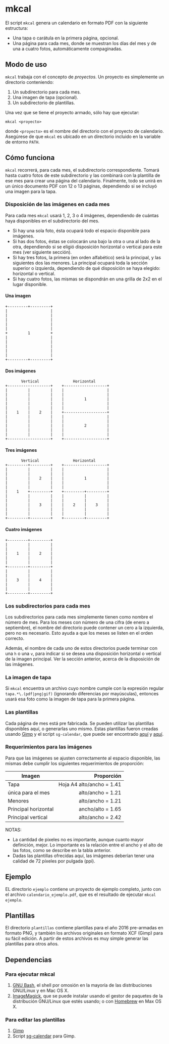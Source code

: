 # mkcal

El script `mkcal` genera un calendario en formato PDF con la siguiente estructura:

* Una tapa o carátula en la primera página, opcional.
* Una página para cada mes, donde se muestran los días del mes y de una a cuatro fotos, automáticamente compaginadas.

## Modo de uso

`mkcal` trabaja con el concepto de *proyectos*. Un proyecto es simplemente un directorio conteniendo:

1. Un subdirectorio para cada mes.
2. Una imagen de tapa (opcional).
3. Un subdirectorio de plantillas.

Una vez que se tiene el proyecto armado, sólo hay que ejecutar:

```
mkcal <proyecto>
```

donde `<proyecto>` es el nombre del directorio con el proyecto de calendario. Asegúrese de que `mkcal` es ubicado en un directorio incluido en la variable de entorno `PATH`.

## Cómo funciona

`mkcal` recorrerá, para cada mes, el subdirectorio correspondiente. Tomará hasta cuatro fotos de este subdirectorio y las combinará con la plantilla de ese mes para crear una página del calendario. Finalmente, todo se unirá en un único documento PDF con 12 o 13 páginas, dependiendo si se incluyó una imagen para la tapa.

### Disposición de las imágenes en cada mes

Para cada mes `mkcal` usará 1, 2, 3 o 4 imágenes, dependiendo de cuántas haya disponibles en el subdirectorio del mes.

* Si hay una sola foto, ésta ocupará todo el espacio disponible para imágenes.
* Si has dos fotos, éstas se colocarán una bajo la otra o una al lado de la otra, dependiendo si se eligió disposición horizontal o vertical para este mes (ver siguiente sección).
* Si hay tres fotos, la primera (en orden alfabético) será la principal, y las siguientes dos las menores. La principal ocupará toda la sección superior o izquierda, dependiendo de qué disposición se haya elegido: horizontal o vertical.
* Si hay cuatro fotos, las mismas se dispondrán en una grilla de 2x2 en el lugar disponible.

#### Una imagen

```
+---------+---------+
|                   |
|                   |
|                   |
|                   |
|                   |
+         1         +
|                   |
|                   |
|                   |
|                   |
|                   |
+---------+---------+
```

#### Dos imágenes

```
       Vertical               Horizontal
+-------------------+    +-------------------+
|         |         |    |                   |
|         |         |    |                   |
|         |         |    |         1         |
|         |         |    |                   |
|         |         |    |                   |
|    1    |    2    |    +-------------------+
|         |         |    |                   |
|         |         |    |                   |
|         |         |    |         2         |
|         |         |    |                   |
|         |         |    |                   |
+-------------------+    +-------------------+
```

#### Tres imágenes

```
       Vertical               Horizontal
+---------+---------+    +-------------------+
|         |         |    |                   |
|         |         |    |                   |
|         |    2    |    |         1         |
|         |         |    |                   |
|         |         |    |                   |
|    1    +---------+    +---------+---------+
|         |         |    |         |         |
|         |         |    |         |         |
|         |    3    |    |    2    |    3    |
|         |         |    |         |         |
|         |         |    |         |         |
+---------+---------+    +---------+---------+
```

#### Cuatro imágenes

```
+---------+---------+
|         |         |
|         |         |
|    1    |    2    |
|         |         |
|         |         |
+---------+---------+
|         |         |
|         |         |
|    3    |    4    |
|         |         |
|         |         |
+---------+---------+
```

### Los subdirectorios para cada mes

Los subdirectorios para cada mes simplemente tienen como nombre el número de mes. Para los meses con número de una cifra (de enero a septiembre), el nombre del directorio puede contener un cero a la izquierda, pero no es necesario. Esto ayuda a que los meses se listen en el orden correcto.

Además, el nombre de cada uno de estos directorios puede terminar con una `h` o una `v`, para indicar si se desea una disposición horizontal o vertical de la imagen principal. Ver la sección anterior, acerca de la disposición de las imágenes.

### La imagen de tapa

Si `mkcal` encuentra un archivo cuyo nombre cumple con la expresión regular `tapa.*\.(pdf|png|gif)` (ignorando diferencias por mayúsculas), entonces usará esa foto como la imagen de tapa para la primera página.

### Las plantillas

Cada página de mes está pre fabricada. Se pueden utilizar las plantillas disponibles aquí, o generarlas uno mismo. Estas plantillas fueron creadas usando [Gimp](http://www.gimp.org/) y el script `sg-calendar`, que puede ser encontrado [aquí](http://chiselapp.com/user/saulgoode/repository/script-fu/wiki?name=sg-calendar) y [aquí](http://gimpscripts.com/2012/01/calendar/).

### Requerimientos para las imágenes

Para que las imágenes se ajusten correctamente al espacio disponible, las mismas debe cumplir los siguientes requerimientos de proporción:

| Imagen               | Proporción                |
| -------------------- | -------------------------:|
| Tapa                 | Hoja A4 alto/ancho = 1.41 |
| única para el mes    | alto/ancho = 1.21         |
| Menores              | alto/ancho = 1.21         |
| Principal horizontal | ancho/alto = 1.65         |
| Principal vertical   | alto/ancho = 2.42         |

NOTAS:
* La cantidad de pixeles no es importante, aunque cuanto mayor definición, mejor. Lo importante es la relación entre el ancho y el alto de las fotos, como se describe en la tabla anterior.
* Dadas las plantillas ofrecidas aquí, las imágenes deberían tener una calidad de 72 píxeles por pulgada (ppi).

## Ejemplo

EL directorio `ejemplo` contiene un proyecto de ejemplo completo, junto con el archivo `calendario_ejemplo.pdf`, que es el resultado de ejecutar `mkcal ejemplo`.

## Plantillas

El directorio `plantillas` contiene plantillas para el año 2016 pre-armadas en formato PNG, y también los archivos originales en formato XCF (Gimp) para su fácil edición. A partir de estos archivos es muy simple generar las plantillas para otros años.

## Dependencias

### Para ejecutar mkcal

1. [GNU Bash](https://www.gnu.org/software/bash/), el shell por omosión en la mayoría de las distribuciones GNU/Linux y en Mac OS X.
2. [ImageMagick](http://imagemagick.org), que se puede instalar usando el gestor de paquetes de la distribución GNU/Linux que estés usando; o con [Homebrew](http://brew.sh/) en Max OS X.

### Para editar las plantillas

1. [Gimp](http://www.gimp.org/)
2. Script [sg-calendar](http://gimpscripts.com/2012/01/calendar/) para Gimp.

